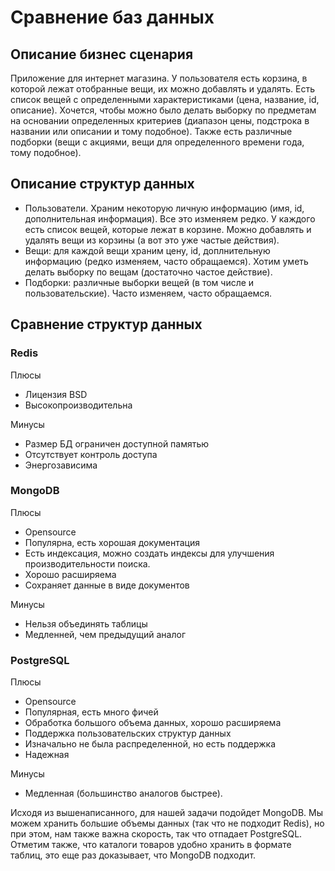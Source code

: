 # Сравнение баз данных

##  Описание бизнес сценария 

Приложение для интернет магазина. У пользователя есть корзина, в которой лежат отобранные вещи, их можно добавлять и 
удалять. Есть список вещей с определенными характеристиками (цена, название, id, описание). Хочется, чтобы можно было 
делать выборку по предметам на основании определенных критериев (диапазон цены, подстрока в названии или 
описании и тому подобное). Также есть различные подборки (вещи с акциями, вещи для определенного времени года, тому подобное).

## Описание структур данных

* Пользователи. Храним некоторую личную информацию (имя, id, дополнительная информация). Все это изменяем редко. 
У каждого есть список вещей, которые лежат в корзине. Можно добавлять и удалять вещи из корзины (а вот это уже частые действия). 
* Вещи: для каждой вещи храним цену, id, доплнительную информацию (редко изменяем, часто обращаемся). Хотим уметь делать выборку по вещам (достаточно частое действие).
* Подборки: различные выборки вещей (в том числе и пользовательские). Часто изменяем, часто обращаемся.

## Сравнение структур данных

### Redis
Плюсы
* Лицензия BSD
* Высокопроизводительна

Минусы
* Размер БД ограничен доступной памятью
* Отсутствует контроль доступа
* Энергозависима

### MongoDB
Плюсы
* Opensource
* Популярна, есть хорошая документация
* Есть индексация, можно создать индексы для улучшения производительности поиска.
* Хорошо расширяема
* Сохраняет данные в виде документов

Минусы
* Нельзя объединять таблицы
* Медленней, чем предыдущий аналог

### PostgreSQL 

Плюсы
* Opensource
* Популярная, есть много фичей
* Обработка большого объема данных, хорошо расширяема
* Поддержка пользовательских структур данных
* Изначально не была распределенной, но есть поддержка
* Надежная

Минусы
* Медленная (большинство аналогов быстрее).

Исходя из вышенаписанного, для нашей задачи подойдет MongoDB. Мы можем хранить большие объемы данных (так что не подходит Redis), 
но при этом, нам также важна скорость, так что отпадает PostgreSQL. Отметим также, что каталоги товаров удобно хранить в формате таблиц, это еще раз доказывает, что MongoDB подходит.
